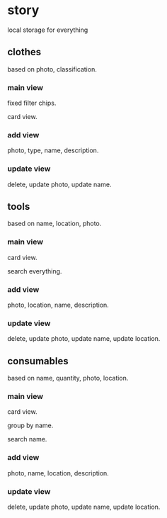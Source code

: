 # story

local storage for everything

## clothes

based on photo, classification.

### main view

fixed filter chips.

card view.

### add view

photo, type, name, description.

### update view

delete, update photo, update name.

## tools

based on name, location, photo.

### main view

card view.

search everything.

### add view

photo, location, name, description.

### update view

delete, update photo, update name, update location.

## consumables

based on name, quantity, photo, location.

### main view

card view.

group by name.

search name.

### add view

photo, name, location, description.

### update view

delete, update photo, update name, update location.
